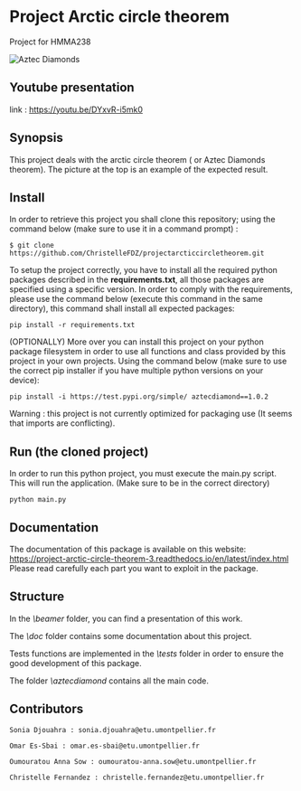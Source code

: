 # Project Arctic circle theorem
Project for HMMA238

![Aztec Diamonds](http://images.math.cnrs.fr/local/cache-vignettes/L350xH350/arton214-edc85.png?1605705109)

## Youtube presentation

link : https://youtu.be/DYxvR-i5mk0
## Synopsis

This project deals with the arctic circle theorem ( or Aztec Diamonds theorem). The picture at the top is an example of the expected result.

## Install

In order to retrieve this project you shall clone this repository; using the command below (make sure to use it in a command prompt) :

```
$ git clone https://github.com/ChristelleFDZ/projectarcticcircletheorem.git
```

To setup the project correctly, you have to install all the required python packages described in the  **requirements.txt**, all those packages are specified using a specific version. In order to comply with the requirements, please use the command below (execute this command in the same directory), this command shall install all expected packages:

```
pip install -r requirements.txt
```

(OPTIONALLY) More over you can install this project on your python package filesystem in order to use all functions and class provided by this project in your own projects.
Using the command below (make sure to use the correct pip installer if you have multiple python versions on your device):

```
pip install -i https://test.pypi.org/simple/ aztecdiamond==1.0.2
```
Warning : this project is not currently optimized for packaging use (It seems that imports are conflicting).

## Run (the cloned project)

In order to run this python project, you must execute the main.py script. This will run the application. (Make sure to be in the correct directory)

```
python main.py
```


## Documentation

The documentation of this package is available on this website: https://project-arctic-circle-theorem-3.readthedocs.io/en/latest/index.html
Please read carefully each part you want to exploit in the package.

## Structure

In the *\beamer* folder, you can find a presentation of this work.

The *\doc* folder contains some documentation about this project.

Tests functions are implemented in the *\tests* folder in order to ensure the good development of this package.

The folder *\aztecdiamond* contains all the main code.

## Contributors

```
Sonia Djouahra : sonia.djouahra@etu.umontpellier.fr

Omar Es-Sbai : omar.es-sbai@etu.umontpellier.fr

Oumouratou Anna Sow : oumouratou-anna.sow@etu.umontpellier.fr

Christelle Fernandez : christelle.fernandez@etu.umontpellier.fr
```
